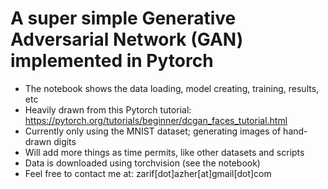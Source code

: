 # A super simple Generative Adversarial Network (GAN) implemented in Pytorch

- The notebook shows the data loading, model creating, training, results, etc
- Heavily drawn from this Pytorch tutorial: https://pytorch.org/tutorials/beginner/dcgan_faces_tutorial.html
- Currently only using the MNIST dataset; generating images of hand-drawn digits
- Will add more things as time permits, like other datasets and scripts
- Data is downloaded using torchvision (see the notebook)
- Feel free to contact me at: zarif[dot]azher[at]gmail[dot]com
